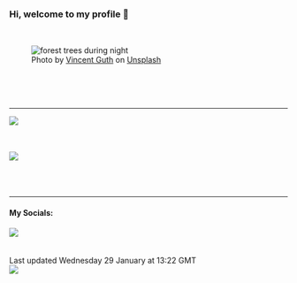 <h3>Hi, welcome to my profile 👋</h3>

<br />
<figure>
  <img
    src="https://images.unsplash.com/photo-1482160310982-3adf8b38daef?crop=entropy&cs=tinysrgb&fit=max&fm=jpg&ixid=M3wyNzQ3MDB8MHwxfHJhbmRvbXx8fHx8fHx8fDE3MzgxNTM3OTd8&ixlib=rb-4.0.3&q=80&w=1080&auto=format"
    alt="forest trees during night" 
  />
  <figcaption>Photo by <a
    href="https://unsplash.com/@vingtcent?utm_source=Profile%20readme&utm_medium=referral">Vincent Guth</a> on <a
    href="https://unsplash.com/?utm_source=Profile%20readme&utm_medium=referral">Unsplash</a></figcaption>
</figure>




  <br /><br /><br />

<hr />
<img
  src="https://github-readme-stats.vercel.app/api?username=shanelucy&show_icons=true&theme=calm"
/>
<br /><br /><br />

<img 
  src="https://github-readme-stats.vercel.app/api/top-langs/?username=shanelucy&theme=calm"
/>
<br /><br /><br /><br />
<hr />
<h4>My Socials:</h4>
<a href="https://uk.linkedin.com/in/shane-lucy-4735b616a">
  <img
    src="https://img.shields.io/badge/linkedin%20-%230077B5.svg?&style=for-the-badge&logo=linkedin&logoColor=white"
  />
</a>
<br /><br /><br />
Last updated Wednesday 29 January at 13:22 GMT
<br />
<img
  src="https://github.com/ShaneLucy/ShaneLucy/workflows/README%20build/badge.svg"
/>
